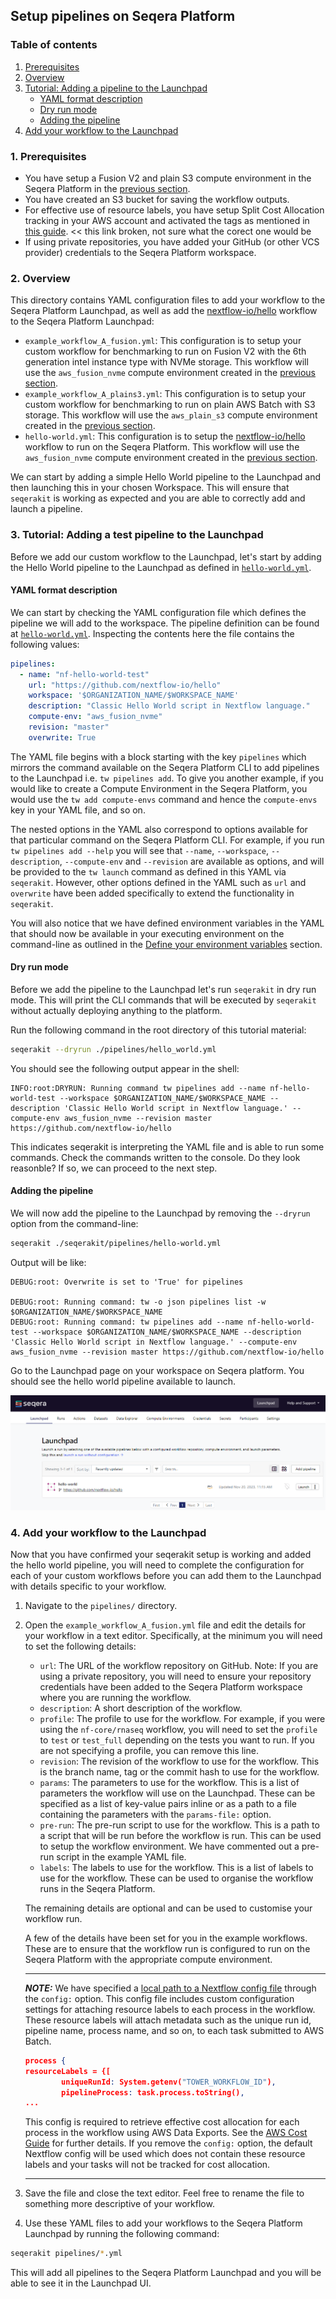 ## Setup pipelines on Seqera Platform

### Table of contents
1. [Prerequisites](#1-prerequisites)
2. [Overview](#2-overview)
3. [Tutorial: Adding a pipeline to the Launchpad](#3-tutorial-adding-a-test-pipeline-to-the-launchpad)
   - [YAML format description](#yaml-format-description)
   - [Dry run mode](#dry-run-mode)
   - [Adding the pipeline](#adding-the-pipeline)
4. [Add your workflow to the Launchpad](#4-add-your-workflow-to-the-launchpad)

### 1. Prerequisites

- You have setup a Fusion V2 and plain S3 compute environment in the Seqera Platform in the [previous section](../02_setup_compute/README.md).
- You have created an S3 bucket for saving the workflow outputs.
- For effective use of resource labels, you have setup Split Cost Allocation tracking in your AWS account and activated the tags as mentioned in [this guide](https://docs.seqera.io/platform/24.1/compute-envs/aws-batch#split-cost-allocation-tracking). << this link broken, not sure what the corect one would be
- If using private repositories, you have added your GitHub (or other VCS provider) credentials to the Seqera Platform workspace.

### 2. Overview

This directory contains YAML configuration files to add your workflow to the Seqera Platform Launchpad, as well as add the [nextflow-io/hello](https://github.com/nextflow-io/hello) workflow to the Seqera Platform Launchpad:

- `example_workflow_A_fusion.yml`: This configuration is to setup your custom workflow for benchmarking to run on Fusion V2 with the 6th generation intel instance type with NVMe storage. This workflow will use the `aws_fusion_nvme` compute environment created in the [previous section](../02_setup_compute/README.md#1-fusion-enabled-compute-environment).
- `example_workflow_A_plains3.yml`: This configuration is to setup your custom workflow for benchmarking to run on plain AWS Batch with S3 storage. This workflow will use the `aws_plain_s3` compute environment created in the [previous section](../02_setup_compute/README.md#2-plain-s3-compute-environment).
- `hello-world.yml`: This configuration is to setup the [nextflow-io/hello](https://github.com/nextflow-io/hello) workflow to run on the Seqera Platform. This workflow will use the `aws_fusion_nvme` compute environment created in the [previous section](../02_setup_compute/README.md#1-fusion-enabled-compute-environment).


We can start by adding a simple Hello World pipeline to the Launchpad and then launching this in your chosen Workspace. This will ensure that `seqerakit` is working as expected and you are able to correctly add and launch a pipeline.

### 3. Tutorial: Adding a test pipeline to the Launchpad

Before we add our custom workflow to the Launchpad, let's start by adding the Hello World pipeline to the Launchpad as defined in [`hello-world.yml`](../seqerakit/pipelines/hello-world.yml).

#### YAML format description

We can start by checking the YAML configuration file which defines the pipeline we will add to the workspace. The pipeline definition can be found at [`hello-world.yml`](./pipelines/hello_world.yml). Inspecting the contents here the file contains the following values:

```yaml
pipelines:
  - name: "nf-hello-world-test"
    url: "https://github.com/nextflow-io/hello"
    workspace: '$ORGANIZATION_NAME/$WORKSPACE_NAME'
    description: "Classic Hello World script in Nextflow language."
    compute-env: "aws_fusion_nvme"
    revision: "master"
    overwrite: True
```

The YAML file begins with a block starting with the key `pipelines` which mirrors the command available on the Seqera Platform CLI to add pipelines to the Launchpad i.e. `tw pipelines add`. To give you another example, if you would like to create a Compute Environment in the Seqera Platform, you would use the `tw add compute-envs` command and hence the `compute-envs` key in your YAML file, and so on.

The nested options in the YAML also correspond to options available for that particular command on the Seqera Platform CLI. For example, if you run `tw pipelines add --help` you will see that `--name`, `--workspace`, `--description`, `--compute-env` and `--revision` are available as options, and will be provided to the `tw launch` command as defined in this YAML via `seqerakit`. However, other options defined in the YAML such as `url` and `overwrite` have been added specifically to extend the functionality in `seqerakit`.

You will also notice that we have defined environment variables in the YAML that should now be available in your executing environment on the command-line as outlined in the [Define your environment variables](./seqerakit.md#define-your-environment-variables) section.

#### Dry run mode

Before we add the pipeline to the Launchpad let's run `seqerakit` in dry run mode. This will print the CLI commands that will be executed by `seqerakit` without actually deploying anything to the platform.

Run the following command in the root directory of this tutorial material:

```bash
seqerakit --dryrun ./pipelines/hello_world.yml
```

You should see the following output appear in the shell:

```shell
INFO:root:DRYRUN: Running command tw pipelines add --name nf-hello-world-test --workspace $ORGANIZATION_NAME/$WORKSPACE_NAME --description 'Classic Hello World script in Nextflow language.' --compute-env aws_fusion_nvme --revision master https://github.com/nextflow-io/hello
```

This indicates seqerakit is interpreting the YAML file and is able to run some commands. Check the commands written to the console. Do they look reasonble? If so, we can proceed to the next step.

#### Adding the pipeline

We will now add the pipeline to the Launchpad by removing the `--dryrun` option from the command-line:

```bash
seqerakit ./seqerakit/pipelines/hello-world.yml
```

Output will be like:

```shell
DEBUG:root: Overwrite is set to 'True' for pipelines

DEBUG:root: Running command: tw -o json pipelines list -w $ORGANIZATION_NAME/$WORKSPACE_NAME
DEBUG:root: Running command: tw pipelines add --name nf-hello-world-test --workspace $ORGANIZATION_NAME/$WORKSPACE_NAME --description 'Classic Hello World script in Nextflow language.' --compute-env aws_fusion_nvme --revision master https://github.com/nextflow-io/hello
```

Go to the Launchpad page on your workspace on Seqera platform. You should see the hello world pipeline available to launch.

![Hello World added to Launchpad](../docs/images/hello-world-pipelines-add.png)

### 4. Add your workflow to the Launchpad

Now that you have confirmed your seqerakit setup is working and added the hello world pipeline, you will need to complete the configuration for each of your custom workflows before you can add them to the Launchpad with details specific to your workflow.

1. Navigate to the `pipelines/` directory.
2. Open the `example_workflow_A_fusion.yml` file and edit the details for your workflow in a text editor. Specifically, at the minimum you will need to set the following details:

    - `url`: The URL of the workflow repository on GitHub. 
        Note: If you are using a private repository, you will need to ensure your repository credentials have been added to the Seqera Platform workspace where you are running the workflow.
    - `description`: A short description of the workflow.
    - `profile`: The profile to use for the workflow. For example, if you were using the `nf-core/rnaseq` workflow, you will need to set the `profile` to `test` or `test_full` depending on the tests you want to run. If you are not specifying a profile, you can remove this line.
    - `revision`: The revision of the workflow to use for the workflow. This is the branch name, tag or the commit hash to use for the workflow.
    - `params`: The parameters to use for the workflow. This is a list of parameters the workflow will use on the Launchpad. These can be specified as a list of key-value pairs inline or as a path to a file containing the parameters with the `params-file:` option.
    - `pre-run`: The pre-run script to use for the workflow. This is a path to a script that will be run before the workflow is run. This can be used to setup the workflow environment. We have commented out a pre-run script in the example YAML file.
    - `labels`: The labels to use for the workflow. This is a list of labels to use for the workflow. These can be used to organise the workflow runs in the Seqera Platform.


    The remaining details are optional and can be used to customise your workflow run.

    A few of the details have been set for you in the example workflows. These are to ensure that the workflow run is configured to run on the Seqera Platform with the appropriate compute environment.

    ---

    **_NOTE:_** We have specified a [local path to a Nextflow config file](./pipelines/nextflow.config) through the `config:` option. This config file includes custom configuration settings for attaching resource labels to each process in the workflow. These resource labels will attach metadata such as the unique run id, pipeline name, process name, and so on, to each task submitted to AWS Batch. 
    
    ```json
    process {
    resourceLabels = {[
            uniqueRunId: System.getenv("TOWER_WORKFLOW_ID"),
            pipelineProcess: task.process.toString(),
    ...
    ```
    
    This config is required to retrieve effective cost allocation for each process in the workflow using AWS Data Exports. See the [AWS Cost Guide](../docs/aws_cost_guide.md) for further details. If you remove the `config:` option, the default Nextflow config will be used which does not contain these resource labels and your tasks will not be tracked for cost allocation.

    ---

3. Save the file and close the text editor. Feel free to rename the file to something more descriptive of your workflow.
4. Use these YAML files to add your workflows to the Seqera Platform Launchpad by running the following command:

```bash
seqerakit pipelines/*.yml
```

This will add all pipelines to the Seqera Platform Launchpad and you will be able to see it in the Launchpad UI.
